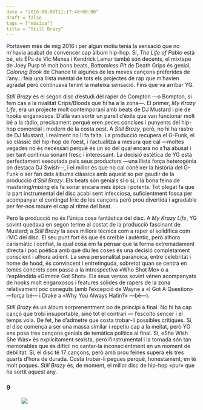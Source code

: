 ```yaml
---
date = "2016-08-06T11:17:40+00:00"
draft = false
tags = ["música"]
title = "Still Brazy"
---
```

Port&agrave;vem m&eacute;s de mig 2016 i per algun motiu tenia la sensaci&oacute; que no m'havia acabat de conv&egrave;ncer cap &agrave;lbum hip-hop. S&iacute;, *The Life of Pablo* est&agrave; b&eacute;, els EPs de Vic Mensa i Kendrick Lamar tamb&eacute; s&oacute;n decents, el mixtape de Joey Purp t&eacute; molt bons beats, *Bottomless Pit* de Death Grips &eacute;s genial, *Coloring Book* de Chance t&eacute; algunes de les meves can&ccedil;ons preferides de l&rsquo;any&hellip; feia una llista mental de tots els projectes de rap que m&rsquo;havien agradat per&ograve; continuava tenint la mateixa sensaci&oacute;. Fins que va arribar YG.

<!-- more -->

*Still Brazy* &eacute;s el segon disc d&rsquo;estudi del raper de Compton &mdash;o Bompton, si fem cas a la rivalitat Crips/Bloods que hi ha a la zona&mdash;. El primer, *My Krazy Life*, era un projecte molt contemporani amb beats de DJ Mustard i ple de hooks enganxosos. D&rsquo;all&agrave; van sortir un parell d&rsquo;&egrave;xits que van funcionar molt b&eacute; a la r&agrave;dio, precisament perqu&egrave; eren peces concises i punyents del hip-hop comercial i modern de la costa oest. A *Still Brazy*, per&ograve;, no hi ha rastre de DJ Mustard, i realment no li fa falta. La producci&oacute; recupera el G-Funk, el so cl&agrave;ssic del hip-hop de l&rsquo;oest, i l&rsquo;actualitza a mesura que cal &mdash;moltes vegades no &eacute;s necessari perqu&egrave; &eacute;s un so del qual encara no s&rsquo;ha abusat i per tant continua sonant fresc i interessant. La decisi&oacute; est&egrave;tica de YG est&agrave; perfectament executada pels seus productors &mdash;una llista for&ccedil;a heterog&egrave;nia on destaca DJ Swish&mdash;, i el millor &eacute;s que no cal con&egrave;ixer la hist&ograve;ria del G-Funk o ser fan dels &agrave;lbums cl&agrave;ssics amb aquest so per gaudir de la producci&oacute; d&rsquo;*Still Brazy*. Els beats s&oacute;n genials s&iacute; o s&iacute;, i la bona feina de mastering/mixing els fa sonar encara m&eacute;s &egrave;pics i potents. Tot plegat fa que la part instrumental del disc acabi sent infecciosa, suficientment fosca per acompanyar el contingut l&iacute;ric de les can&ccedil;ons per&ograve; prou divertida i agradable per fer-nos moure el cap al ritme del beat.

Per&ograve; la producci&oacute; no &eacute;s l&rsquo;&uacute;nica cosa fant&agrave;stica del disc. A *My Krazy Life*, YG sovint quedava en segon terme al costat de la producci&oacute; fascinant de Mustard; a *Still Brazy* la seva millora t&egrave;cnica com a raper el solidifica com l&rsquo;MC del disc. El seu punt fort &eacute;s que &eacute;s cre&iuml;ble i aut&egrave;ntic, per&ograve; alhora carism&agrave;tic i confiat, la qual cosa em fa pensar que la forma extremadament directa i poc po&egrave;tica amb qu&egrave; diu les coses &eacute;s una decisi&oacute; completament conscient i alhora adient. La seva personalitat paranoica, entre celebritat i home de hood, &eacute;s convincent i entretinguda, sobretot quan se centra en temes concrets com passa a la introspectiva &laquo;Who Shot Me&raquo; o a l&rsquo;espl&egrave;ndida &laquo;Gimmie Got Shot&raquo;. Els seus versos sovint v&eacute;nen acompanyats de hooks molt enganxosos i features s&ograve;lides de rapers de la zona relativament poc coneguts (amb l&rsquo;excepci&oacute; de Wayne a &laquo;I Got A Question&raquo; &mdash;for&ccedil;a b&eacute;&mdash; i Drake a &laquo;Why You Always Hatin?&raquo; &mdash;b&eacute;&mdash;). 

*Still Brazy* &eacute;s un &agrave;lbum sorprenentment bo de principi a final. No hi ha cap can&ccedil;&oacute; que trobi insuportable, sin&oacute; tot el contrari &mdash; l&rsquo;escolto sencer i el temps vola. De fet, he d&rsquo;admetre que costa trobar-li possibles cr&iacute;tiques. S&iacute;, el disc comen&ccedil;a a ser una massa similar i repetiu cap a la meitat, per&ograve; YG ens posa tres can&ccedil;ons genials de tem&agrave;tica pol&iacute;tica al final. S&iacute;, &laquo;She Wish She Was&raquo; &eacute;s expl&iacute;citament sexista, per&ograve; l&rsquo;instrumental i la tornada s&oacute;n tan memorables que &eacute;s dif&iacute;cil no cantar-la inconscientment en un moment de debilitat. S&iacute;, el disc t&eacute; 17 can&ccedil;ons, per&ograve; amb prou feines supera els tres quarts d&rsquo;hora de durada. Costa trobar-li pegues perqu&egrave;, honestament, en t&eacute; molt poques. *Still Brazy* &eacute;s, de moment, el millor disc de hip-hop &laquo;pur&raquo; que ha sortit aquest any.

### 9

<figure class="tmblr-full" data-orig-height="548" data-orig-width="1200" data-orig-src="https://65.media.tumblr.com/9a0dec976bc204aadbaf4383a115be27/tumblr_ocxn0aEmlP1u00ofno6_1280.png"><img id="splashFade" src="https://78.media.tumblr.com/a3a815b2b3e0ba7714d2812202a01dbe/tumblr_inline_p7ycctgpVw1rf46cf_540.png" data-orig-height="548" data-orig-width="1200" data-orig-src="https://65.media.tumblr.com/9a0dec976bc204aadbaf4383a115be27/tumblr_ocxn0aEmlP1u00ofno6_1280.png"></figure>
